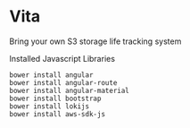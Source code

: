# Vita
Bring your own S3 storage life tracking system


Installed Javascript Libraries

    bower install angular
    bower install angular-route
    bower install angular-material
    bower install bootstrap
    bower install lokijs
    bower install aws-sdk-js



